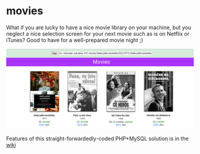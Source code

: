 # movies

What if you are lucky to have a nice movie library on your machine, but you neglect a nice selection screen for your next movie such as is on Netflix or iTunes? Good to have for a well-prepared movie night ;)

![Screenshot of movies](https://github.com/lacimarsik/movies/blob/master/screen.png)

Features of this straight-forwardedly-coded PHP+MySQL solution is in the [wiki](https://github.com/lacimarsik/movies/wiki)
